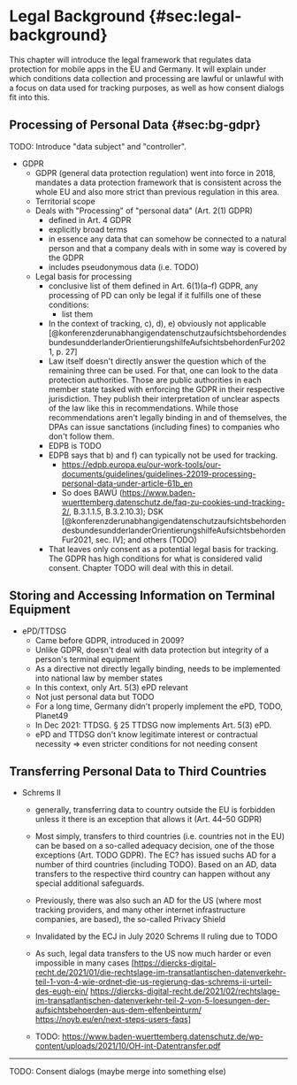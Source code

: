# Legal Background {#sec:legal-background}

This chapter will introduce the legal framework that regulates data protection for mobile apps in the EU and Germany. It will explain under which conditions data collection and processing are lawful or unlawful with a focus on data used for tracking purposes, as well as how consent dialogs fit into this.

## Processing of Personal Data {#sec:bg-gdpr}

TODO: Introduce "data subject" and "controller".

* GDPR
    * GDPR (general data protection regulation) went into force in 2018, mandates a data protection framework that is consistent across the whole EU and also more strict than previous regulation in this area. 
    * Territorial scope
    * Deals with "Processing" of "personal data" (Art. 2(1) GDPR)
        * defined in Art. 4 GDPR
        * explicitly broad terms
        * in essence any data that can somehow be connected to a natural person and that a company deals with in some way is covered by the GDPR
        * includes pseudonymous data (i.e. TODO)
    * Legal basis for processing
        * conclusive list of them defined in Art. 6(1)(a–f) GDPR, any processing of PD can only be legal if it fulfills one of these conditions:
            * list them
        * In the context of tracking, c), d), e) obviously not applicable [@konferenzderunabhangigendatenschutzaufsichtsbehordendesbundesundderlanderOrientierungshilfeAufsichtsbehordenFur2021, p. 27]
        * Law itself doesn't directly answer the question which of the remaining three can be used. For that, one can look to the data protection authorities. Those are public authorities in each member state tasked with enforcing the GDPR in their respective jurisdiction. They publish their interpretation of unclear aspects of the law like this in recommendations. While those recommendations aren't legally binding in and of themselves, the DPAs can issue sanctations (including fines) to companies who don't follow them.
        * EDPB is TODO
        * EDPB says that b) and f) can typically not be used for tracking.
            * https://edpb.europa.eu/our-work-tools/our-documents/guidelines/guidelines-22019-processing-personal-data-under-article-61b_en
            * So does BAWÜ (https://www.baden-wuerttemberg.datenschutz.de/faq-zu-cookies-und-tracking-2/, B.3.1.1.5, B.3.2.10.3); DSK [@konferenzderunabhangigendatenschutzaufsichtsbehordendesbundesundderlanderOrientierungshilfeAufsichtsbehordenFur2021, sec. IV]; and others (TODO)
        * That leaves only consent as a potential legal basis for tracking. The GDPR has high conditions for what is considered valid consent. Chapter TODO will deal with this in detail.

## Storing and Accessing Information on Terminal Equipment

* ePD/TTDSG
    * Came before GDPR, introduced in 2009?
    * Unlike GDPR, doesn't deal with data protection but integrity of a person's terminal equipment
    * As a directive not directly legally binding, needs to be implemented into national law by member states
    * In this context, only Art. 5(3) ePD relevant
    * Not just personal data but TODO
    * For a long time, Germany didn't properly implement the ePD, TODO, Planet49
    * In Dec 2021: TTDSG. § 25 TTDSG now implements Art. 5(3) ePD.
    * ePD and TTDSG don't know legitimate interest or contractual necessity => even stricter conditions for not needing consent

## Transferring Personal Data to Third Countries

* Schrems II
    * generally, transferring data to country outside the EU is forbidden unless it there is an exception that allows it (Art. 44–50 GDPR)
    * Most simply, transfers to third countries (i.e. countries not in the EU) can be based on a so-called adequacy decision, one of the those exceptions (Art. TODO GDPR). The EC? has issued suchs AD for a number of third countries (including TODO). Based on an AD, data transfers to the respective third country can happen without any special additional safeguards.
    * Previously, there was also such an AD for the US (where most tracking providers, and many other internet infrastructure companies, are based), the so-called Privacy Shield
    * Invalidated by the ECJ in July 2020 Schrems II ruling due to TODO
    * As such, legal data transfers to the US now much harder or even impossible in many cases [https://diercks-digital-recht.de/2021/01/die-rechtslage-im-transatlantischen-datenverkehr-teil-1-von-4-wie-ordnet-die-us-regierung-das-schrems-ii-urteil-des-eugh-ein/ https://diercks-digital-recht.de/2021/02/rechtslage-im-transatlantischen-datenverkehr-teil-2-von-5-loesungen-der-aufsichtsbehoerden-aus-dem-elfenbeinturm/ https://noyb.eu/en/next-steps-users-faqs]

    * TODO: https://www.baden-wuerttemberg.datenschutz.de/wp-content/uploads/2021/10/OH-int-Datentransfer.pdf

---

TODO: Consent dialogs (maybe merge into something else)
